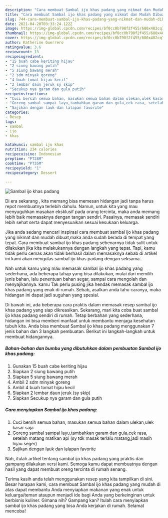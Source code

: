 ```yaml
---
description: "Cara membuat Sambal ijo khas padang yang nikmat dan Mudah Dibuat"
title: "Cara membuat Sambal ijo khas padang yang nikmat dan Mudah Dibuat"
slug: 744-cara-membuat-sambal-ijo-khas-padang-yang-nikmat-dan-mudah-dibuat
date: 2021-04-20T03:33:24.122Z
image: https://img-global.cpcdn.com/recipes/bf0cc0b798f2f455/680x482cq70/sambal-ijo-khas-padang-foto-resep-utama.jpg
thumbnail: https://img-global.cpcdn.com/recipes/bf0cc0b798f2f455/680x482cq70/sambal-ijo-khas-padang-foto-resep-utama.jpg
cover: https://img-global.cpcdn.com/recipes/bf0cc0b798f2f455/680x482cq70/sambal-ijo-khas-padang-foto-resep-utama.jpg
author: Katherine Guerrero
ratingvalue: 3.6
reviewcount: 13
recipeingredient:
- "15 buah cabe keriting hijau"
- "2 siung bawang putih"
- "5 siung bawang merah"
- "2 sdm minyak goreng"
- "4 buah tomat hijau kecil"
- "2 lembar daun jeruk sy skip"
- "Secukup nya garam dan gula putih"
recipeinstructions:
- "Cuci bersih semua bahan, masukan semua bahan dalam ulekan,ulek kasar saja"
- "Goreng sambal sampai layu,tambahkan garam dan gula,cek rasa, setelah matang matikan api (sy tdk masak terlalu matang,jadi masih hijau seger)"
- "Sajikan dengan lauk dan lalapan favorite"
categories:
- Resep
tags:
- sambal
- ijo
- khas

katakunci: sambal ijo khas 
nutrition: 234 calories
recipecuisine: Indonesian
preptime: "PT28M"
cooktime: "PT35M"
recipeyield: "1"
recipecategory: Dessert

---
```



![Sambal ijo khas padang](https://img-global.cpcdn.com/recipes/bf0cc0b798f2f455/680x482cq70/sambal-ijo-khas-padang-foto-resep-utama.jpg)

Di era  sekarang , kita memang bisa memesan hidangan jadi tanpa harus repot membuatnya terlebih dahulu. Namun, untuk kita yang mau menyuguhkan masakan eksklusif pada orang tercinta, maka anda memang lebih baik memasaknya dengan tangan sendiri. Pasalnya, memasak sendiri lebih sehat serta dapat menyesuaikan sesuai kesukaan keluarga.

Jika anda sedang mencari inspirasi cara membuat sambal ijo khas padang yang nikmat dan mudah dibuat,maka anda sudah berada di tempat yang tepat. Cara membuat sambal ijo khas padang  sebenarnya tidak sulit untuk dilakukan jika kita melakukannya dengan langkah yang tepat. Tapi, kamu tidak perlu cemas akan tidak berhasil dalam memasaknya 
sebab di artikel ini kami akan mengulas sambal ijo khas padang dengan seksama.  



Nah untuk kamu yang mau memasak sambal ijo khas padang yang sederhana, ada beberapa tahap yang bisa dilakukan, mulai dari memilih jenis bahan, lalu penentuan bahan segar, sampai cara mengolah dan menyajikannya. kamu Tak perlu pusing jika hendak memasak sambal ijo khas padang yang enak di rumah. Sebab, asalkan anda  tahu caranya, maka hidangan ini dapat jadi suguhan yang spesial.

Di bawah ini, ada beberapa cara praktis  dalam memasak resep sambal ijo khas padang yang siap dikreasikan. Sekarang, mari kita coba buat sambal ijo khas padang sendiri di rumah. Tetap berbahan yang sederhana, hidangan ini bisa memberi manfaat untuk membantu menjaga kesehatan tubuh kita. Anda bisa membuat Sambal ijo khas padang menggunakan 7 jenis bahan dan 3 langkah pembuatan. Berikut ini langkah-langkah untuk membuat hidangannya.

<!--inarticleads1-->

##### Bahan-bahan dan bumbu yang dibutuhkan dalam pembuatan Sambal ijo khas padang:

1. Gunakan 15 buah cabe keriting hijau
1. Siapkan 2 siung bawang putih
1. Siapkan 5 siung bawang merah
1. Ambil 2 sdm minyak goreng
1. Ambil 4 buah tomat hijau kecil
1. Siapkan 2 lembar daun jeruk (sy skip)
1. Siapkan Secukup nya garam dan gula putih




<!--inarticleads2-->

##### Cara menyiapkan Sambal ijo khas padang:

1. Cuci bersih semua bahan, masukan semua bahan dalam ulekan,ulek kasar saja
1. Goreng sambal sampai layu,tambahkan garam dan gula,cek rasa, setelah matang matikan api (sy tdk masak terlalu matang,jadi masih hijau seger)
1. Sajikan dengan lauk dan lalapan favorite




Nah, itulah artikel tentang  sambal ijo khas padang  yang praktis dan gampang dilakukan versi kami. Semoga kamu dapat membuatnya dengan hasil yang dapat membuat oreng tercinta di rumah senang. 

Terima kasih anda telah menggunakan resep yang kita tampilkan di sini. Besar harapan kami, cara membuat  Sambal ijo khas padang yang mudah di atas dapat membantu Anda menyiapkan makanan yang enak untuk keluarga/teman ataupun menjadi ide bagi Anda yang berkeinginan untuk berbisnis kuliner. Gimana nih? Gampang kan? Itulah cara menyiapkan sambal ijo khas padang yang bisa Anda kerjakan di rumah. Selamat mencoba!

